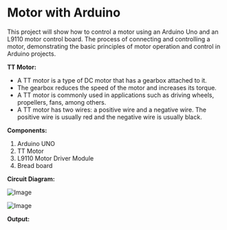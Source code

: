 # Motor with Arduino
This project will show how to control a motor using an Arduino Uno and an L9110 motor control board. The process of connecting and controlling a motor, demonstrating the basic principles of motor operation and control in Arduino projects.

**TT Motor:**

- A TT motor is a type of DC motor that has a gearbox attached to it. 
- The gearbox reduces the speed of the motor and increases its torque. 
- A TT motor is commonly used in applications such as driving wheels, propellers, fans, among others. 
- A TT motor has two wires: a positive wire and a negative wire. The positive wire is usually red and the negative wire is usually black.

**Components:**

1) Arduino UNO
2) TT Motor
3) L9110 Motor Driver Module
4) Bread board

**Circuit Diagram:**

![Image](https://github.com/user-attachments/assets/37ce2e29-d680-47fd-9715-d0a1827b0e36)

![Image](https://github.com/user-attachments/assets/4a213d76-6bc4-472e-a811-fab1681515dd)

**Output:**
